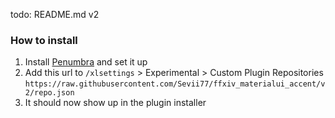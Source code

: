 todo: README.md v2

### How to install
1. Install [Penumbra](https://github.com/xivdev/Penumbra) and set it up
2. Add this url to `/xlsettings` > Experimental > Custom Plugin Repositories `https://raw.githubusercontent.com/Sevii77/ffxiv_materialui_accent/v2/repo.json`
3. It should now show up in the plugin installer